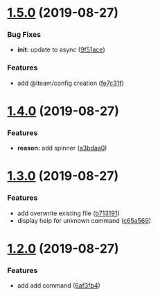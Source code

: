 # [1.5.0](https://github.com/Iteam1337/supreme/compare/v1.4.0...v1.5.0) (2019-08-27)


### Bug Fixes

* **init:** update to async ([9f51ace](https://github.com/Iteam1337/supreme/commit/9f51ace))


### Features

* add @iteam/config creation ([fe7c31f](https://github.com/Iteam1337/supreme/commit/fe7c31f))

# [1.4.0](https://github.com/Iteam1337/supreme/compare/v1.3.0...v1.4.0) (2019-08-27)


### Features

* **reason:** add spinner ([a3bdaa0](https://github.com/Iteam1337/supreme/commit/a3bdaa0))

# [1.3.0](https://github.com/Iteam1337/supreme/compare/v1.2.0...v1.3.0) (2019-08-27)


### Features

* add overwrite existing file ([b713191](https://github.com/Iteam1337/supreme/commit/b713191))
* display help for unknown command ([c65a569](https://github.com/Iteam1337/supreme/commit/c65a569))

# [1.2.0](https://github.com/Iteam1337/supreme/compare/v1.1.0...v1.2.0) (2019-08-27)


### Features

* add add command ([6af3fb4](https://github.com/Iteam1337/supreme/commit/6af3fb4))
